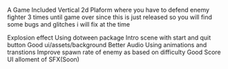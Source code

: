 A Game Included Vertical 2d Plaform where you have to defend enemy fighter 3 times until game over since this is just released so you will find some bugs and glitches i will fix at the time

Explosion effect
Using dotween package
Intro scene with start and quit button
Good ui/assets/background
Better Audio
Using animations and transtions
Improve spawn rate of enemy as based on difficulty
Good Score UI
alloment of SFX(Soon)
